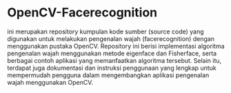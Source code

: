 # OpenCV-Facerecognition

ini merupakan repository kumpulan kode sumber (source code) yang digunakan untuk melakukan pengenalan wajah (facerecognition) dengan menggunakan pustaka OpenCV. Repository ini berisi implementasi algoritma pengenalan wajah menggunakan metode eigenface dan Fisherface, serta berbagai contoh aplikasi yang memanfaatkan algoritma tersebut. Selain itu, terdapat juga dokumentasi dan instruksi penggunaan yang lengkap untuk mempermudah pengguna dalam mengembangkan aplikasi pengenalan wajah menggunakan OpenCV.



